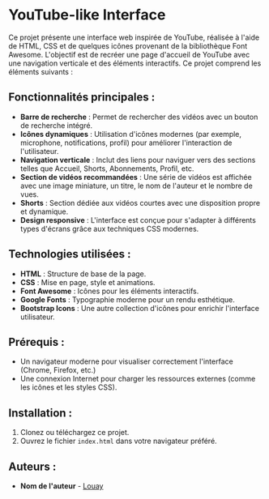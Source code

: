 # YouTube-like Interface

Ce projet présente une interface web inspirée de YouTube, réalisée à l'aide de HTML, CSS et de quelques icônes provenant de la bibliothèque Font Awesome. L'objectif est de recréer une page d'accueil de YouTube avec une navigation verticale et des éléments interactifs. Ce projet comprend les éléments suivants :

## Fonctionnalités principales :
- **Barre de recherche** : Permet de rechercher des vidéos avec un bouton de recherche intégré.
- **Icônes dynamiques** : Utilisation d'icônes modernes (par exemple, microphone, notifications, profil) pour améliorer l'interaction de l'utilisateur.
- **Navigation verticale** : Inclut des liens pour naviguer vers des sections telles que Accueil, Shorts, Abonnements, Profil, etc.
- **Section de vidéos recommandées** : Une série de vidéos est affichée avec une image miniature, un titre, le nom de l'auteur et le nombre de vues.
- **Shorts** : Section dédiée aux vidéos courtes avec une disposition propre et dynamique.
- **Design responsive** : L'interface est conçue pour s'adapter à différents types d'écrans grâce aux techniques CSS modernes.

## Technologies utilisées :
- **HTML** : Structure de base de la page.
- **CSS** : Mise en page, style et animations.
- **Font Awesome** : Icônes pour les éléments interactifs.
- **Google Fonts** : Typographie moderne pour un rendu esthétique.
- **Bootstrap Icons** : Une autre collection d'icônes pour enrichir l'interface utilisateur.

## Prérequis :
- Un navigateur moderne pour visualiser correctement l'interface (Chrome, Firefox, etc.)
- Une connexion Internet pour charger les ressources externes (comme les icônes et les styles CSS).

## Installation :
1. Clonez ou téléchargez ce projet.
2. Ouvrez le fichier `index.html` dans votre navigateur préféré.


## Auteurs :
- **Nom de l'auteur** - [Louay](https://github.com/louay-IS)
